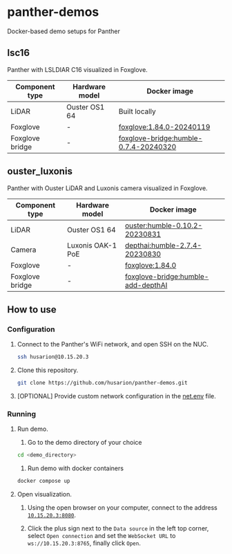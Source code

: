 # panther-demos

Docker-based demo setups for Panther

## lsc16

Panther with LSLDIAR C16 visualized in Foxglove.

| Component type  | Hardware model | Docker image                                                                                                                                                                                                         |
| --------------- | -------------- | -------------------------------------------------------------------------------------------------------------------------------------------------------------------------------------------------------------------- |
| LiDAR           | Ouster OS1 64  | Built locally                                                                                                                                                                                                        |
| Foxglove        | -              | [foxglove:1.84.0-20240119](https://hub.docker.com/layers/husarion/foxglove/1.84.0-20240119/images/sha256-ddd1041e3a8d884930dc595bb98673cb78e8263dafffcc8c24382d7db616cd03?context=explore)                           |
| Foxglove bridge | -              | [foxglove-bridge:humble-0.7.4-20240320](https://hub.docker.com/layers/husarion/foxglove-bridge/humble-0.7.4-20240320/images/sha256-0ffb640b86f3ca4f641fdb5076673a2a3ad9c3c2c220808e0216df5e200c542c?context=explore) |

## ouster_luxonis

Panther with Ouster LiDAR and Luxonis camera visualized in Foxglove.

| Component type  | Hardware model    | Docker image                                                                                                                                                                                                   |
| --------------- | ----------------- | -------------------------------------------------------------------------------------------------------------------------------------------------------------------------------------------------------------- |
| LiDAR           | Ouster OS1 64     | [ouster:humble-0.10.2-20230831](https://hub.docker.com/layers/husarion/ouster/humble-0.10.2-20230831/images/sha256-ae0cd563c6e46676075e1a1ef9abb887f2c57d8a10d29fb8d18eef8ef20546f0?context=explore)           |
| Camera          | Luxonis OAK-1 PoE | [depthai:humble-2.7.4-20230830](https://hub.docker.com/layers/husarion/depthai/humble-2.7.4-20230830/images/sha256-e2f01a5c7fbecae0a8a1a0f5078e1d71dcf1499dce39f994b82ac9fc5aad28aa?context=explore)           |
| Foxglove        | -                 | [foxglove:1.84.0](https://hub.docker.com/layers/husarion/foxglove/1.84.0/images/sha256-ddd1041e3a8d884930dc595bb98673cb78e8263dafffcc8c24382d7db616cd03?context=explore)                                       |
| Foxglove bridge | -                 | [foxglove-bridge:humble-add-depthAI](https://hub.docker.com/layers/husarion/foxglove-bridge/humble-add-depthAI/images/sha256-b89941f0332e0b29049db0eb78ad732dfeadd7c42d94d5b0c7cbb87f3a24088d?context=explore) |

## How to use

### Configuration

1. Connect to the Panther's WiFi network, and open SSH on the NUC.
  
    ```bash
    ssh husarion@10.15.20.3
    ```

1. Clone this repository.

    ```bash
    git clone https://github.com/husarion/panther-demos.git
    ```

1. [OPTIONAL] Provide custom network configuration in the [net.env](../net.env) file.

### Running

1. Run demo.

   1. Go to the demo directory of your choice

    ```bash
    cd <demo_directory>
    ```

   1. Run demo with docker containers

    ```bash
    docker compose up
    ```

1. Open visualization.

   1. Using the open browser on your computer, connect to the address [`10.15.20.3:8080`](http://10.15.20.3:8080/).

   1. Click the plus sign next to the `Data source` in the left top corner, select `Open connection` and set the `WebSocket URL` to `ws://10.15.20.3:8765`, finally click `Open`.
